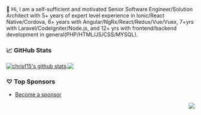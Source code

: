 👋 Hi, I am a self-sufficient and motivated Senior Software Engineer/Solution Architect with 5+ years of expert level experience in Ionic/React Native/Cordova, 6+ years with Angular/NgRx/React/Redux/Vue/Vuex, 7+yrs with Laravel/CodeIgniter/Node.js, and 12+ yrs with frontend/backend development in general(PHP/HTML/JS/CSS/MYSQL).

### 📈 GitHub Stats


<a href="https://github.com/smiledev1230?tab=repositories">
  <img align="center" src="https://github-readme-stats.vercel.app/api?username=chrisf15&show_icons=true&count_private=true&include_all_commits=true&line_height=21&show_icons=true&theme=vue&hide_border=true" alt="chrisf15's github stats" />
</a>
<a href="https://github.com/chrisf15?tab=repositories">
  <!-- Change the `github-readme-stats.anuraghazra1.vercel.app` to `github-readme-stats.vercel.app`  -->
  <img align="center" src="https://github-readme-stats.vercel.app/api/top-langs/?username=chrisf15&show_icons=true&layout=compact&theme=vue&hide_border=true&langs_count=8" />
</a>

### ♡ Top Sponsors

- [Become a sponsor](https://github.com/sponsors/chrisf15)

<img src="https://komarev.com/ghpvc/?username=chrisf15&color=blue&style=flat-square&label=visitors" align="right" />
